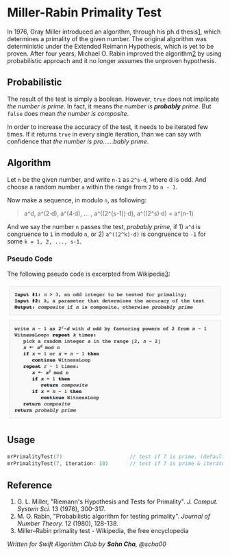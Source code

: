 # Miller-Rabin Primality Test

In 1976, Gray Miller introduced an algorithm, through his ph.d thesis[1], which determines a primality of the given number. The original algorithm was deterministic under the Extended Reimann Hypothesis, which is yet to be proven. After four years, Michael O. Rabin improved the algorithm[2] by using probabilistic approach and it no longer assumes the unproven hypothesis.

## Probabilistic

The result of the test is simply a boolean. However, `true` does not implicate _the number is prime_. In fact, it means _the number is **probably** prime_. But `false` does mean _the number is composite_.

In order to increase the accuracy of the test, it needs to be iterated few times. If it returns `true` in every single iteration, than we can say with confidence that _the number is pro......bably prime_.

## Algorithm

Let `n` be the given number, and write `n-1` as `2^s·d`, where d is odd. And choose a random number `a` within the range from `2` to `n - 1`.

Now make a sequence, in modulo `n`, as following:

> a^d, a^(2·d), a^(4·d), ... , a^((2^(s-1))·d), a^((2^s)·d) = a^(n-1)

And we say the number `n` passes the test, _probably prime_, if 1) `a^d` is congruence to `1` in modulo `n`, or 2) `a^((2^k)·d)` is congruence to `-1` for some `k = 1, 2, ..., s-1`.

### Pseudo Code

The following pseudo code is excerpted from Wikipedia[3]:

![Image of Pseudocode](./Images/img_pseudo.png)

## Usage

```swift
mrPrimalityTest(7)                      // test if 7 is prime. (default iteration = 1)
mrPrimalityTest(7, iteration: 10)       // test if 7 is prime & iterate 10 times.
```

## Reference
1. G. L. Miller, "Riemann's Hypothesis and Tests for Primality". _J. Comput. System Sci._ 13 (1976), 300-317.
2. M. O. Rabin, "Probabilistic algorithm for testing primality". _Journal of Number Theory._ 12 (1980), 128-138.
3. Miller–Rabin primality test - Wikipedia, the free encyclopedia

_Written for Swift Algorithm Club by **Sahn Cha**, @scha00_

[1]: https://cs.uwaterloo.ca/research/tr/1975/CS-75-27.pdf
[2]: http://www.sciencedirect.com/science/article/pii/0022314X80900840
[3]: https://en.wikipedia.org/wiki/Miller–Rabin_primality_test
